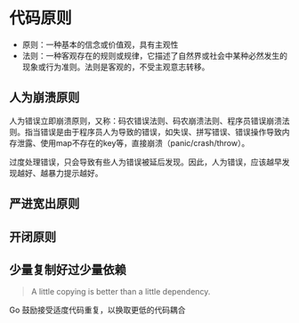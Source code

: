 # 代码原则
* 原则：一种基本的信念或价值观，具有主观性
* 法则：一种客观存在的规则或规律，它描述了自然界或社会中某种必然发生的现象或行为准则。法则是客观的，不受主观意志转移。


## 人为崩溃原则
人为错误立即崩溃原则，又称：码农错误法则、码农崩溃法则、程序员错误崩溃法则。指当错误是由于程序员人为导致的错误，如失误、拼写错误、错误操作导致内存泄露、使用map不存在的key等，直接崩溃（panic/crash/throw）。

过度处理错误，只会导致有些人为错误被延后发现。因此，人为错误，应该越早发现越好、越暴力提示越好。


## 严进宽出原则


## 开闭原则

## 少量复制好过少量依赖

> A little copying is better than a little dependency.

Go 鼓励接受适度代码重复，以换取更低的代码耦合